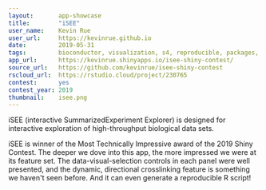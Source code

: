 ```yaml
---
layout:       app-showcase
title:        "iSEE"
user_name:    Kevin Rue
user_url:     https://kevinrue.github.io
date:         2019-05-31
tags:         bioconductor, visualization, s4, reproducible, packages, shinydashboard, ggplot2, shinyjs, htmltools
app_url:      https://kevinrue.shinyapps.io/isee-shiny-contest/
source_url:   https://github.com/kevinrue/isee-shiny-contest
rscloud_url:  https://rstudio.cloud/project/230765
contest:      yes
contest_year: 2019
thumbnail:    isee.png
---
```


iSEE (interactive SummarizedExperiment Explorer) is designed for interactive exploration of high-throughput biological data sets.
  
iSEE is winner of the Most Technically Impressive award of the 2019 Shiny Contest. The deeper we dove into this app, the more impressed we were at its feature set. The data-visual-selection controls in each panel were well presented, and the dynamic, directional crosslinking feature is something we haven't seen before. And it can even generate a reproducible R script!